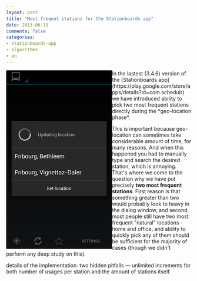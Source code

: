 ```yaml
---
layout: post
title: "Most freqent stations for the Stationboards app"
date: 2013-06-19
comments: false
categories:
- stationboards-app
- algorithms
- en
---
```


<img src="/images/blog/top_frequent stations.png" align="left">
In the lastest (3.4.6) version of the [Stationboards app](https://play.google.com/store/apps/details?id=com.schedulr)
we have introduced ability to pick two most frequent stations directly during the *geo-location phase*.

This is important because geo-location can sometimes take considerable amount of time, for many reasons.
And when this happened you had to manually type and search the desired station, which is annoying.
That's where we come to the question why we have put precisely **two most frequent stations**.
First reason is that something greater than two would probably look to heavy in the dialog window, and second,
most people still have two most frequent "natural" locations - home and office, and ability
to quickly pick any of them should be sufficient for the majority of cases (though we didn't perform any deep study on this).

details of the implementation.
two hidden pitfalls &mdash; unlimited increments for both number of usages per station and the amount of stations itself. 





